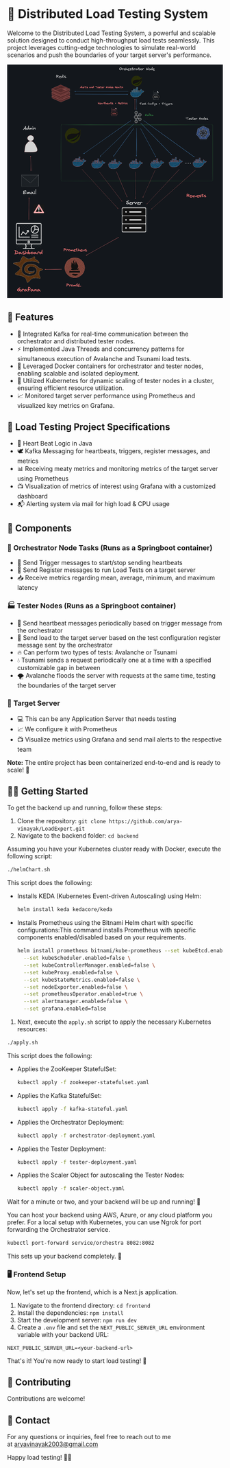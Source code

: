 # 🚀 Distributed Load Testing System

Welcome to the Distributed Load Testing System, a powerful and scalable solution designed to conduct high-throughput load tests seamlessly. This project leverages cutting-edge technologies to simulate real-world scenarios and push the boundaries of your target server's performance.

![Architecture](image.png)



## 🌟 Features

- 🔀 Integrated Kafka for real-time communication between the orchestrator and distributed tester nodes.
- ⚡ Implemented Java Threads and concurrency patterns for simultaneous execution of Avalanche and Tsunami load tests.
- 🐳 Leveraged Docker containers for orchestrator and tester nodes, enabling scalable and isolated deployment.
- 🌊 Utilized Kubernetes for dynamic scaling of tester nodes in a cluster, ensuring efficient resource utilization.
- 📈 Monitored target server performance using Prometheus and visualized key metrics on Grafana.

## 📝 Load Testing Project Specifications

- 💓 Heart Beat Logic in Java
- 🕊️ Kafka Messaging for heartbeats, triggers, register messages, and metrics
- 📊 Receiving meaty metrics and monitoring metrics of the target server using Prometheus
- 📺 Visualization of metrics of interest using Grafana with a customized dashboard
- 📬 Alerting system via mail for high load & CPU usage

## 🧩 Components

### 🎻 Orchestrator Node Tasks (Runs as a Springboot container)

- 🚀 Send Trigger messages to start/stop sending heartbeats
- 📝 Send Register messages to run Load Tests on a target server
- 📥 Receive metrics regarding mean, average, minimum, and maximum latency

### 🏭 Tester Nodes (Runs as a Springboot container)

- 💓 Send heartbeat messages periodically based on trigger message from the orchestrator
- 🌊 Send load to the target server based on the test configuration register message sent by the orchestrator
- 🔥 Can perform two types of tests: Avalanche or Tsunami
- 💧 Tsunami sends a request periodically one at a time with a specified customizable gap in between
- 🌪️ Avalanche floods the server with requests at the same time, testing the boundaries of the target server

### 🎯 Target Server

- 💻 This can be any Application Server that needs testing
- 📈 We configure it with Prometheus
- 📺 Visualize metrics using Grafana and send mail alerts to the respective team

**Note:** The entire project has been containerized end-to-end and is ready to scale! 🚀

## 🏃‍♂️ Getting Started

To get the backend up and running, follow these steps:

1. Clone the repository: `git clone https://github.com/arya-vinayak/LoadExpert.git`
2. Navigate to the backend folder: `cd backend`

Assuming you have your Kubernetes cluster ready with Docker, execute the following script:

```bash
./helmChart.sh

```

This script does the following:

- Installs KEDA (Kubernetes Event-driven Autoscaling) using Helm:
    
    ```bash
    helm install keda kedacore/keda
    
    ```
    
- Installs Prometheus using the Bitnami Helm chart with specific configurations:This command installs Prometheus with specific components enabled/disabled based on your requirements.
    
    ```bash
    helm install prometheus bitnami/kube-prometheus --set kubeEtcd.enabled=false \
      --set kubeScheduler.enabled=false \
      --set kubeControllerManager.enabled=false \
      --set kubeProxy.enabled=false \
      --set kubeStateMetrics.enabled=false \
      --set nodeExporter.enabled=false \
      --set prometheusOperator.enabled=true \
      --set alertmanager.enabled=false \
      --set grafana.enabled=false
    
    ```
    
1. Next, execute the `apply.sh` script to apply the necessary Kubernetes resources:

```bash
./apply.sh

```

This script does the following:

- Applies the ZooKeeper StatefulSet:
    
    ```bash
    kubectl apply -f zookeeper-statefulset.yaml
    
    ```
    
- Applies the Kafka StatefulSet:
    
    ```bash
    kubectl apply -f kafka-stateful.yaml
    
    ```
    
- Applies the Orchestrator Deployment:
    
    ```bash
    kubectl apply -f orchestrator-deployment.yaml
    
    ```
    
- Applies the Tester Deployment:
    
    ```bash
    kubectl apply -f tester-deployment.yaml
    
    ```
    
- Applies the Scaler Object for autoscaling the Tester Nodes:
    
    ```bash
    kubectl apply -f scaler-object.yaml
    
    ```
    

Wait for a minute or two, and your backend will be up and running! 🎉

You can host your backend using AWS, Azure, or any cloud platform you prefer. For a local setup with Kubernetes, you can use Ngrok for port forwarding the Orchestrator service.

```bash
kubectl port-forward service/orchestra 8082:8082

```

This sets up your backend completely. 💯

### 🖥️ Frontend Setup

Now, let's set up the frontend, which is a Next.js application.

1. Navigate to the frontend directory: `cd frontend`
2. Install the dependencies: `npm install`
3. Start the development server: `npm run dev`
4. Create a `.env` file and set the `NEXT_PUBLIC_SERVER_URL` environment variable with your backend URL:

```
NEXT_PUBLIC_SERVER_URL=<your-backend-url>

```

That's it! You're now ready to start load testing! 🎉

## 🤝 Contributing

Contributions are welcome!

## 📧 Contact

For any questions or inquiries, feel free to reach out to me at aryavinayak2003@gmail.com

Happy load testing! 🚀🔥
